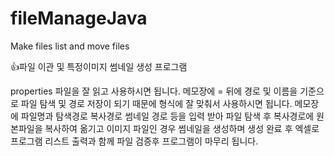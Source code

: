 # fileManageJava
Make files list and move files

👍파일 이관 및 특정이미지 썸네일 생성 프로그램

properties 파일을 잘 읽고 사용하시면 됩니다. 메모장에 = 뒤에 경로 및 이름을 기준으로 파일 탐색 및 경로 저장이 되기 때문에 형식에 잘 맞춰서 사용하시면 됩니다.
메모장에 파일명과 탐색경로 복사경로 썸네일 경로 등을 입력 받아 파일 탐색 후 복사경로에 원본파일을 복사하여 옮기고 이미지 파일인 경우 썸네일을 생성하며 생성 완료 후 
엑셀로 프로그램 리스트 출력과 함께 파일 검증후 프로그램이 마무리 됩니다.
